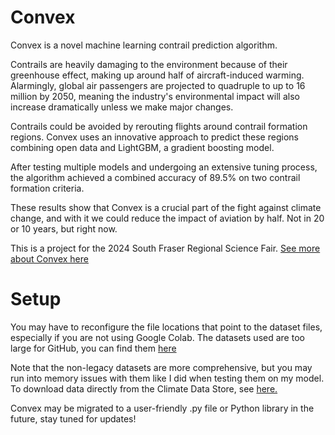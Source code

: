 # Convex

Convex is a novel machine learning contrail prediction algorithm.

Contrails are heavily damaging to the environment because of their greenhouse effect, making up around half of aircraft-induced warming. Alarmingly, global air passengers are projected to quadruple to up to 16 million by 2050, meaning the industry's environmental impact will also increase dramatically unless we make major changes. 

Contrails could be avoided by rerouting flights around contrail formation regions. Convex uses an innovative approach to predict these regions combining open data and LightGBM, a gradient boosting model.

After testing multiple models and undergoing an extensive tuning process, the algorithm achieved a combined accuracy of 89.5% on two contrail formation criteria.

These results show that Convex is a crucial part of the fight against climate change, and with it we could reduce the impact of aviation by half. Not in 20 or 10 years, but right now.

This is a project for the 2024 South Fraser Regional Science Fair. [See more about Convex here](https://projectboard.world/ysc/project/convex-foresight-into-contrail-forecasting?utm_source=shareLink_share_160422&postID=953381&rc=jownnmqj)

# Setup

You may have to reconfigure the file locations that point to the dataset files, especially if you are not using Google Colab.
The datasets used are too large for GitHub, you can find them [here](https://drive.google.com/drive/folders/1mkCzbjkBUyjbBR0jBj8TyAS7OZD1iqnS?usp=drive_link)

Note that the non-legacy datasets are more comprehensive, but you may run into memory issues with them like I did when testing them on my model.
To download data directly from the Climate Data Store, see [here.](https://cds.climate.copernicus.eu/cdsapp#!/search?type=dataset&text=era5)

Convex may be migrated to a user-friendly .py file or Python library in the future, stay tuned for updates!
